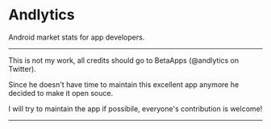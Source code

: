 Andlytics
=========

Android market stats for app developers.



*****************************************************

This is not my work, all credits should go to BetaApps (@andlytics on Twitter).

Since he doesn't have time to maintain this excellent app anymore he decided to make it open souce.

I will try to maintain the app if possibile, everyone's contribution is welcome!

*****************************************************
